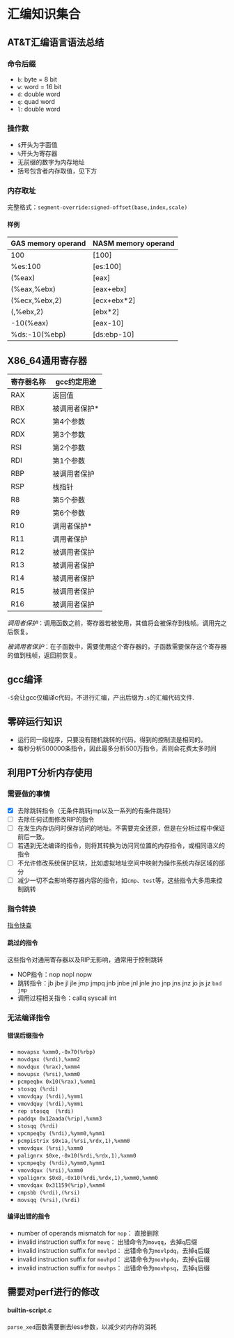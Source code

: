 # 汇编知识集合

## AT&T汇编语言语法总结

### 命令后缀

- `b`: byte = 8 bit
- `w`: word = 16 bit
- `d`: double word
- `q`: quad word
- `l`: double word

### 操作数

- `$`开头为字面值
- `%`开头为寄存器
- 无前缀的数字为内存地址
- 括号包含者内存取值，见下方

### 内存取址

完整格式：`segment-override:signed-offset(base,index,scale)`

#### 样例

|GAS memory operand|NASM memory operand|
|------------------|-------------------|
|100               |[100]              |
|%es:100           |[es:100]           |
|(%eax)            |[eax]              |
|(%eax,%ebx)       |[eax+ebx]          |
|(%ecx,%ebx,2)     |[ecx+ebx*2]        |
|(,%ebx,2)         |[ebx*2]            |
|-10(%eax)         |[eax-10]           |
|%ds:-10(%ebp)     |[ds:ebp-10]        |

## X86_64通用寄存器

|寄存器名称|gcc约定用途|
|---------|---|
|RAX|返回值|
|RBX|被调用者保护*|
|RCX|第4个参数|
|RDX|第3个参数|
|RSI|第2个参数|
|RDI|第1个参数|
|RBP|被调用者保护|
|RSP|栈指针|
|R8 |第5个参数|
|R9 |第6个参数|
|R10|调用者保护*|
|R11|调用者保护|
|R12|被调用者保护|
|R13|被调用者保护|
|R14|被调用者保护|
|R15|被调用者保护|
|R16|被调用者保护|

*调用者保护*：调用函数之前，寄存器若被使用，其值将会被保存到栈帧。调用完之后恢复。

*被调用者保护*：在子函数中，需要使用这个寄存器的，子函数需要保存这个寄存器的值到栈帧，返回前恢复。

## gcc编译

`-S`会让gcc仅编译c代码，不进行汇编，产出后缀为`.s`的汇编代码文件.

## 零碎运行知识

- 运行同一段程序，只要没有随机跳转的代码，得到的控制流是相同的。
- 每秒分析500000条指令，因此最多分析500万指令，否则会花费太多时间

## 利用PT分析内存使用

### 需要做的事情

- [x] 去除跳转指令（无条件跳转jmp以及一系列的有条件跳转）
- [ ] 去除任何试图修改RIP的指令
- [ ] 在发生内存访问时保存访问的地址。不需要完全还原，但是在分析过程中保证前后一致。
- [ ] 若遇到无法编译的指令，则将其转换为访问同位置的内存指令，或相同语义的指令
- [ ] 不允许修改系统保护区块，比如虚拟地址空间中映射为操作系统内存区域的部分
- [ ] 减少一切不会影响寄存器内容的指令，如`cmp`、`test`等，这些指令大多用来控制跳转

### 指令转换

[指令快查](https://www.felixcloutier.com/x86/)

#### 跳过的指令

这些指令对通用寄存器以及RIP无影响，通常用于控制跳转

- NOP指令：nop nopl nopw
- 跳转指令：jb jbe jl jle jmp jmpq jnb jnbe jnl jnle jno jnp jns jnz jo js jz `bnd jmp`
- 调用过程相关指令：callq syscall int

### 无法编译指令

#### 错误后缀指令

- `movapsx %xmm0,-0x70(%rbp)`
- `movdqax (%rdi),%xmm2`
- `movdqux (%rax),%xmm4`
- `movupsx (%rsi),%xmm0`
- `pcmpeqbx 0x10(%rax),%xmm1`
- `stosqq (%rdi)`
- `vmovdqay (%rdi),%ymm1`
- `vmovdquy (%rdi),%ymm1`
- `rep stosqq  (%rdi)`
- `paddqx 0x12aada(%rip),%xmm3`
- `stosqq (%rdi)`
- `vpcmpeqby (%rdi),%ymm0,%ymm1`
- `pcmpistrix $0x1a,(%rsi,%rdx,1),%xmm0`
- `vmovdqux (%rsi),%xmm0`
- `palignrx $0xe,-0x10(%rdi,%rdx,1),%xmm0`
- `vpcmpeqby (%rdi),%ymm0,%ymm1`
- `vmovdqux (%rsi),%xmm0`
- `vpalignrx $0x8,-0x10(%rdi,%rdx,1),%xmm0,%xmm0`
- `vmovdqax 0x31159(%rip),%xmm4`
- `cmpsbb (%rdi),(%rsi)`
- `movsqq (%rsi),(%rdi)`

#### 编译出错的指令

- number of operands mismatch for `nop`： 直接删除
- invalid instruction suffix for `movq`： 出错命令为`movqq`，去掉`q`后缀
- invalid instruction suffix for `movlpd`： 出错命令为`movlpdq`，去掉`q`后缀
- invalid instruction suffix for `movhpd`： 出错命令为`movhpdq`，去掉`q`后缀
- invalid instruction suffix for `movhps`： 出错命令为`movhpsq`，去掉`q`后缀

## 需要对perf进行的修改

#### builtin-script.c

`parse_xed`函数需要删去less参数，以减少对内存的消耗




